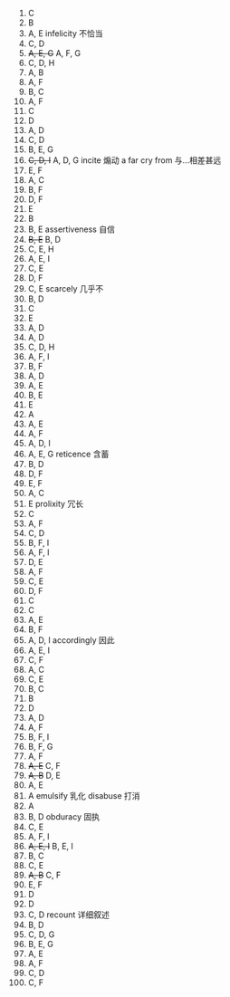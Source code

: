 1. C
2. B
3. A, E
   infelicity 不恰当
4. C, D
5. ~~A, E, G~~ A, F, G
6. C, D, H
7. A, B
8. A, F
9. B, C
10. A, F
11. C
12. D
13. A, D
14. C, D
15. B, E, G
16. ~~C, D, I~~ A, D, G
    incite 煽动
    a far cry from 与...相差甚远
17. E, F
18. A, C
19. B, F
20. D, F
21. E
22. B
23. B, E
    assertiveness 自信
24. ~~B, E~~ B, D
25. C, E, H
26. A, E, I
27. C, E
28. D, F
29. C, E
    scarcely 几乎不
30. B, D
31. C
32. E
33. A, D
34. A, D
35. C, D, H
36. A, F, I
37. B, F
38. A, D
39. A, E
40. B, E
41. E
42. A
43. A, E
44. A, F
45. A, D, I
46. A, E, G
    reticence 含蓄
47. B, D
48. D, F
49. E, F
50. A, C
51. E
    prolixity 冗长
52. C
53. A, F
54. C, D
55. B, F, I
56. A, F, I
57. D, E
58. A, F
59. C, E
60. D, F
61. C
62. C
63. A, E
64. B, F
65. A, D, I
    accordingly 因此
66. A, E, I
67. C, F
68. A, C
69. C, E
70. B, C
71. B
72. D
73. A, D
74. A, F
75. B, F, I
76. B, F, G
77. A, F
78. ~~A, E~~ C, F
79. ~~A, B~~ D, E
80. A, E
81. A
    emulsify 乳化
    disabuse 打消
82. A
83. B, D
    obduracy 固执
84. C, E
85. A, F, I
86. ~~A, E, I~~ B, E, I
87. B, C
88. C, E
89. ~~A, B~~ C, F
90. E, F
91. D
92. D
93. C, D
    recount 详细叙述
94. B, D
95. C, D, G
96. B, E, G
97. A, E
98. A, F
99. C, D
100. C, F